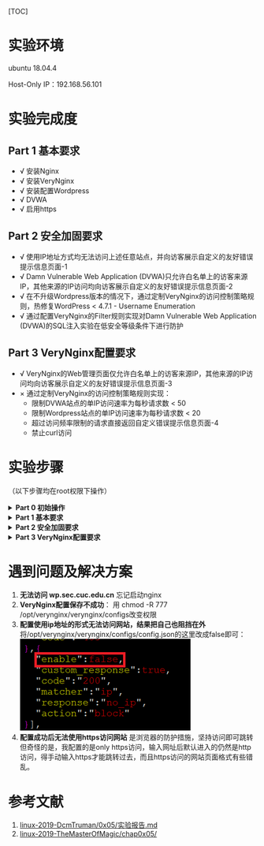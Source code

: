 [TOC]

# 实验环境

ubuntu 18.04.4

Host-Only IP：192.168.56.101


# 实验完成度

## Part 1 基本要求

* √ 安装Nginx
* √ 安装VeryNginx
* √ 安装配置Wordpress
* √ DVWA
* √ 启用https

## Part 2 安全加固要求
* √ 使用IP地址方式均无法访问上述任意站点，并向访客展示自定义的友好错误提示信息页面-1
* √ Damn Vulnerable Web Application (DVWA)只允许白名单上的访客来源IP，其他来源的IP访问均向访客展示自定义的友好错误提示信息页面-2
* √ 在不升级Wordpress版本的情况下，通过定制VeryNginx的访问控制策略规则，热修复WordPress < 4.7.1 - Username Enumeration
* √ 通过配置VeryNginx的Filter规则实现对Damn Vulnerable Web Application (DVWA)的SQL注入实验在低安全等级条件下进行防护

## Part 3 VeryNginx配置要求
* √ VeryNginx的Web管理页面仅允许白名单上的访客来源IP，其他来源的IP访问均向访客展示自定义的友好错误提示信息页面-3
* × 通过定制VeryNginx的访问控制策略规则实现：
  * 限制DVWA站点的单IP访问速率为每秒请求数 < 50
  *  限制Wordpress站点的单IP访问速率为每秒请求数 < 20
  *  超过访问频率限制的请求直接返回自定义错误提示信息页面-4
  * 禁止curl访问


# 实验步骤
（以下步骤均在root权限下操作）

<details>

**<summary>Part 0 初始操作</summary>**

配置本地host文件，路径在C:\Windows\System32\drivers\etc
![](./img/host.png)

</details>

<details>

**<summary>Part 1 基本要求</summary>**

## 一、基本要求

### 在一台主机（虚拟机）上同时配置[Nginx](http://nginx.org/)和[VeryNginx](https://github.com/alexazhou/VeryNginx)

- VeryNginx作为本次实验的Web App的反向代理服务器和WAF
- PHP-FPM进程的反向代理配置在nginx服务器上，VeryNginx服务器不直接配置Web站点服务

```bash
## 安装nginx
apt-get update
apt-get install nginx -y

## 安装verynginx
nginx -s stop
apt install -y libpcre3-dev libssl1.0-dev zlib1g-dev python3 unzip gcc make
wget https://github.com/alexazhou/VeryNginx/archive/master.zip
unzip master.zip		# 解压
cd VeryNginx-master/
sed -i "2s/nginx/www-data/" nginx.conf
python3 install.py install		# 安装
ln -s /opt/verynginx/openresty/nginx/sbin/nginx /usr/sbin/verynginx		# 创建软链接便于启动
verynginx -t	# 检查配置文件是否正确
verynginx		# 启动verynginx
```

安装成功

![](./img/enjoy.png)

![](./img/welcome.png)

![](./img/login.png)

![](./img/index2.png)

---

### 安装Wordpress

```bash
# WordPress需要用到数据库，所以我们要用mysql创建WordPress所需要的库
# 下载安装mysql和php7.2相关软件
apt install -y mysql-server php7.2-fpm php7.2-mysql php7.2-gd
# 安装完成后进入root用户
# mysql root 用户默认没有密码
mysql -u root -p
```

进入mysql后之后，创建WordPress使用的数据库
```sql
mysql> CREATE USER 'wordpress'@'localhost' IDENTIFIED BY 'wordpress';
mysql> CREATE DATABASE wordpress_db;
mysql> GRANT ALL ON wordpress_db.* TO 'wordpress'@'localhost';
```
![](./img/database.png)

```bash
# 指定WordPress目录
WP_PATH=/var/www/wordpress
# 创建该目录下的public文件夹
mkdir -p ${WP_PATH}/public/
# 修改该文件下的所有者为www-data
chown -R www-data:www-data ${WP_PATH}/public
# 下载并解压WorePress
wget https://wordpress.org/wordpress-4.7.zip
unzip wordpress-4.7.zip
# 将wordpress文件全部拷贝刚才的public中
cp -r wordpress/* ${WP_PATH}/public/
cd ${WP_PATH}/public/
# 拷贝配置文件
cp wp-config-sample.php wp-config.php
# 修改wp-config.php文件中的`database_name_here`,`username_here`和`password_here`字段为我们的数据库名称，用户名和密码。使wordpress能够访问mysql。

```
![](./img/copy.png)

```
sed -i s/database_name_here/wordpress_db/ wp-config.php
sed -i s/username_here/wordpress/ wp-config.php
sed -i s/password_here/wordpress/ wp-config.php
```
![](./img/set_name.png)

---

### 连接WordPress与Nginx

```bash
# 新建配置文件，设置端口8080和文件名wp.sec.cuc.edu.cn
WP_DOMAIN=wp.sec.cuc.edu.cn
WP_PORT=8080
tee /etc/nginx/sites-available/${WP_DOMAIN} << EOF
server {
    listen localhost:${WP_PORT};
    server_name ${WP_DOMAIN};

    root ${WP_PATH}/public;
    index index.php;

    location / {
        try_files \$uri \$uri/ /index.php?\$args;
    }

    location ~ \.php\$ {
        include snippets/fastcgi-php.conf;
        fastcgi_pass unix:/run/php/php7.2-fpm.sock;
    }
}
EOF
# 在sites-enabled中创建sites-available的软链接，并删除default
ln -s /etc/nginx/sites-available/${WP_DOMAIN} /etc/nginx/sites-enabled/
rm /etc/nginx/sites-enabled/default
# 启动nginx
nginx
```

---

### 配置VeryNginx访问wp.sec.cuc.edu.cn

添加Request Matcher

![](./img/add_rule1.png)

![](./img/add_rule2.png)

**添加Up Stream和Proxy Pass**：

![](./img/Up_Stream.png)

**页面加载成功**：

![](./img/WelcomePage.png)

初始化信息：

<img src="./img/SetInfo.png" style="zoom:67%;" />

基础网页：

![](./img/MyFirstSite.png)

![](./img/index.png)



---



### 安装Dvwa并配置VeryNginx

与WordPress步骤类似

```bash
# 指定目录，更改所有者
DVWA_PATH=/var/www/dvwa
mkdir -p ${DVWA_PATH}/public/
chown -R www-data:www-data ${DVWA_PATH}/public

# 下载解压
wget https://github.com/ethicalhack3r/DVWA/archive/master.zip
unzip master.zip
# 拷贝文件到/var/www/dvwa下
cp -r DVWA-master/* ${DVWA_PATH}/public/
cd ${DVWA_PATH}/public/
cp config/config.inc.php.dist config/config.inc.php
# 配置文件,8000端口
DVWA_DOMAIN=dvwa.sec.cuc.edu.cn
DVWA_PORT=8000
tee /etc/nginx/sites-available/${DVWA_DOMAIN} << EOF
server {
    listen localhost:${DVWA_PORT};
    server_name ${DVWA_DOMAIN};

    root ${DVWA_PATH}/public;
    index index.php;

    location / {
        try_files \$uri \$uri/ /index.php?\$args;
    }

    location ~ \.php\$ {
        include snippets/fastcgi-php.conf;
        fastcgi_pass unix:/run/php/php7.2-fpm.sock;
    }
}
EOF
# 设置软链接
ln -s /etc/nginx/sites-available/${DVWA_DOMAIN} /etc/nginx/sites-enabled/
# 重新载入配置
nginx -s reload
```

和之前的步骤类似：

![](./img/dvwa_matcher.png)

![](./img/dvwa_Up_Stream.png)

页面加载成功：

![](./img/dvwa_WelcomePage.png)



---



### WordPress启用HTTPS

使用OpenSSL生成自签名证书
```bash
openssl req -x509 -newkey rsa:4096 -nodes -subj "/C=CN/ST=Beijing/L=Beijing/O=CUC/OU=SEC/CN=wp.sec.cuc.edu.cn" -keyout key.pem -out cert.pem -days 365
```
得到key.pem与cert.pem. 将其放在/etc/nginx/目录下
```bash
mv cert.pem /etc/nginx/cert.pem
mv key.pem /etc/nginx/key.pem
```
修改VeryNginx目录下的配置文件nginx.conf, 将server块如下修改使其同时监听80端口与443端口且只在443端口开启HTTPS验证
```bash
server {
    listen 80;
    listen 443 ssl;
    ssl_certificate      /etc/nginx/cert.pem;
    ssl_certificate_key  /etc/nginx/key.pem;

    #this line shoud be include in every server block
    include /opt/verynginx/verynginx/nginx_conf/in_server_block.conf;

    location = / {
        root   html;
        index  index.html index.htm;
    }
}
```
使用verynginx -t确认配置文件正确
来到管理页面, 添加一条Scheme Lock，并保存。
![](./img/scheme_lock.png)

此时便能访问https://wp.sec.cuc.edu.cn了

![](./img/not_safe.png)
坚持访问网站：
![](./img/https.png)

</details>

<details>

**<summary>Part 2 安全加固要求</summary>**



## 二、安全加固

### 使用IP地址方式均无法访问上述任意站点，并向访客展示自定义的友好错误提示信息页面-1

添加`Matcher`规则

![](./img/ip.png)

添加`Response`相应

![](./img/no_ip.png)

添加`Filter`

![](./img/ip_filter.png)

此时以ip形式访问，会出现对应的提示并拒绝

![](./img/no_ip_page.png)

---



### Damn Vulnerable Web Application (DVWA)只允许白名单上的访客来源IP，其他来源的IP访问均向访客展示自定义的友好错误提示信息页面-2

上一步操作【我杀我自己】，把自己给踢出去了。

将/opt/verynginx/verynginx/configs/config.json的这里改成false即可：

![](./img/enable.png)

添加`Matcher`

![](./img/white_matcher.png)

添加`Response`

![](./img/white_reponse.png)

添加`Filter`

![](./img/white_filter.png)

在白名单的客户端访问

![](./img/white_list.png)

不在白名单的客户端访问

![](./img/not_white_list.png)

（特殊字符似乎显示有点问题）

---



### 在不升级Wordpress版本的情况下，通过定制VeryNginx的访问控制策略规则，热修复WordPress < 4.7.1 - Username Enumeration

添加`Matcher`

![](C:\Users\HP\Desktop\img\username_enumeration.png)

添加`Filter`,报错信息为404，无需添加response

![](C:\Users\HP\Desktop\img\404.png)

效果：

![](C:\Users\HP\Desktop\img\404_not_found.png)



---



### 通过配置VeryNginx的Filter规则实现对Damn Vulnerable Web Application (DVWA)的SQL注入实验在低安全等级条件下进行防护

我们可以只简单过滤一下提交参数（毕竟低等级）

![](./img/sql.png)

![](./img/sql_filter.png)

</details>

<details>

**<summary>Part 3 VeryNginx配置要求</summary>**


## 三、VERYNGINX配置要求

### VeryNginx的Web管理页面仅允许白名单上的访客来源IP，其他来源的IP访问均向访客展示自定义的友好错误提示信息页面-3

与其他两个类似

添加`Matcher`

![](./img/vn_match.png)

![](./img/white_vn_match.png)

添加`Response`

![](./img/vn_response.png)

添加`Filter`

![](./img/vn_filter.png)

白名单访问

![](./img/vn_white_list.png)

非白名单访问

![](./img/vn_not_white_list.png)



---



### 限制DVWA站点的单IP访问速率为每秒请求数 < 50, 限制Wordpress站点的单IP访问速率为每秒请求数 < 20, 超过访问频率限制的请求直接返回自定义错误提示信息页面-4

添加`Response`

![](./img/fre_response.png)

添加`Frequency Limit`

![](./img/frequency_limit.png)

进行压测，然而不知道是什么原因，并没有被限制，依旧跑通了，尚未解决。

![wrong_answer](./img/wrong_answer.png)

</details>

# 遇到问题及解决方案
1. **无法访问 wp.sec.cuc.edu.cn**
   忘记启动nginx
2. **VeryNginx配置保存不成功**：
    用 chmod -R 777 /opt/verynginx/verynginx/configs改变权限
3. **配置使用ip地址的形式无法访问网站，结果把自己也阻挡在外**
   将/opt/verynginx/verynginx/configs/config.json的这里改成false即可：
    ![](./img/enable.png)
4. **配置成功后无法使用https访问网站**
   是浏览器的防护措施，坚持访问即可跳转
   但奇怪的是，我配置的是only https访问，输入网址后默认进入的仍然是http访问，得手动输入https才能跳转过去，而且https访问的网站页面格式有些错乱。

# 参考文献

1. [linux-2019-DcmTruman/0x05/实验报告.md](https://github.com/CUCCS/linux-2019-DcmTruman/blob/0x05/0x05/实验报告.md)
2. [linux-2019-TheMasterOfMagic/chap0x05/](https://github.com/CUCCS/linux-2019-TheMasterOfMagic/tree/master/chap0x05)